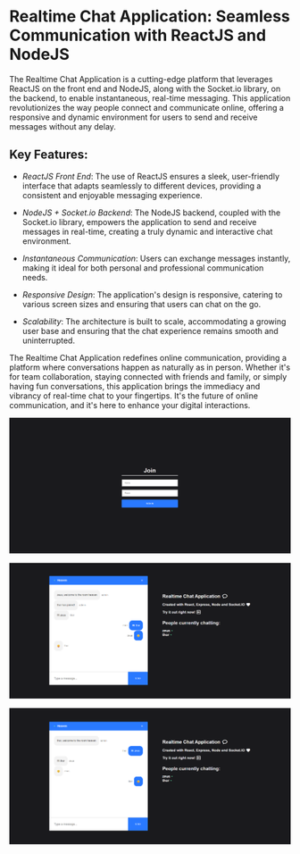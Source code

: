Realtime Chat Application: Seamless Communication with ReactJS and NodeJS
=========================================================================  


The Realtime Chat Application is a cutting-edge platform that leverages ReactJS on the front end and NodeJS, along with the Socket.io library, on the backend, to enable instantaneous, real-time messaging. This application revolutionizes the way people connect and communicate online, offering a responsive and dynamic environment for users to send and receive messages without any delay.  

## Key Features:  

* *ReactJS Front End*: The use of ReactJS ensures a sleek, user-friendly interface that adapts seamlessly to different devices, providing a consistent and enjoyable messaging experience.  

* *NodeJS + Socket.io Backend*: The NodeJS backend, coupled with the Socket.io library, empowers the application to send and receive messages in real-time, creating a truly dynamic and interactive chat environment.  

* *Instantaneous Communication*: Users can exchange messages instantly, making it ideal for both personal and professional communication needs.  

* *Responsive Design*: The application's design is responsive, catering to various screen sizes and ensuring that users can chat on the go.  

* *Scalability*: The architecture is built to scale, accommodating a growing user base and ensuring that the chat experience remains smooth and uninterrupted.  

The Realtime Chat Application redefines online communication, providing a platform where conversations happen as naturally as in person. Whether it's for team collaboration, staying connected with friends and family, or simply having fun conversations, this application brings the immediacy and vibrancy of real-time chat to your fingertips. It's the future of online communication, and it's here to enhance your digital interactions.  

![Welcome Page](./src/assets/welcome_page.png)  

![Page 01](./src/assets/page_02.png)  

![Page 02](./src/assets/page_01.png)  
